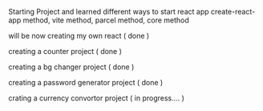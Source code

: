 ﻿Starting Project and learned different ways to start react app create-react-app method, vite method, parcel method, core method


will be now creating my own react  ( done )

creating a counter project ( done )

creating a bg changer project ( done )

creating a password generator project ( done )

crating a currency convortor project ( in progress.... )
